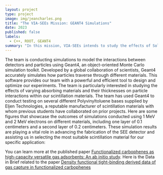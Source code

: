 ```yaml
---
layout: project
type: project
image: img/jeancharles.png
title: "The VIA-SEEs Mission: GEANT4 Simulations"
date: 2023
published: false
labels:
  - C++, ROOT, GEANT4
summary: "In this mission, VIA-SEEs intends to study the effects of Solar Particle Events (SPEs) on the Earth’s atmosphere. Specifically, "
---
```


The team is conducting simulations to model the interactions between detectors and particles using Geant4, an object-oriented Monte Carlo simulation toolkit. Developed by a global collaboration of scientists, Geant4 accurately simulates how particles traverse through different materials. This software provides our team with a powerful and efficient tool to design and optimize our experiments. The team is particularly interested in studying the effects of varying absorbing materials and their thicknesses on particle interactions within our scintillation materials. The team has used Geant4 to conduct testing on several different Polyvinyltoluene bases supplied by Eljen Technologies, a reputable manufacturer of scintillation materials with whom previous students have collaborated on prior projects. Here are some figures that showcase the outcomes of simulations conducted using 1 MeV and 2 MeV electrons on different materials, including one layer of 0.1 centimeters and a second layer of 0.2 centimeters. These simulation results are playing a vital role in advancing the fabrication of the SEE detector and assisting us in selecting the most suitable scintillation material for our specific application:



You can learn more at the published paper [Functionalized carbophenes as high-capacity versatile gas adsorbents: An ab initio study](https://doi.org/10.1016/j.commatsci.2023.112665).
Here is the Data in Brief related to the paper [Density functional tight-binding derived data of gas capture in functionalized carbophenes](https://doi.org/10.1016/j.dib.2024.110652)
